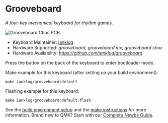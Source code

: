 # Grooveboard

*A four-key mechanical keyboard for rhythm games.*

![Grooveboard Choc PCB](https://i.imgur.com/wbMkbHX.jpg)

* Keyboard Maintainer: [ianklug](https://github.com/ianklug)
* Hardware Supported: *grooveboard, grooveboard mx, grooveboard choc*
* Hardware Availability: *https://github.com/ianklug/grooveboard*

Press the button on the back of the keyboard to enter bootloader mode.

Make example for this keyboard (after setting up your build environment):

    make ianklug/grooveboard:default

Flashing example for this keyboard:

    make ianklug/grooveboard:default:flash

See the [build environment setup](https://docs.qmk.fm/#/getting_started_build_tools) and the [make instructions](https://docs.qmk.fm/#/getting_started_make_guide) for more information. Brand new to QMK? Start with our [Complete Newbs Guide](https://docs.qmk.fm/#/newbs).
